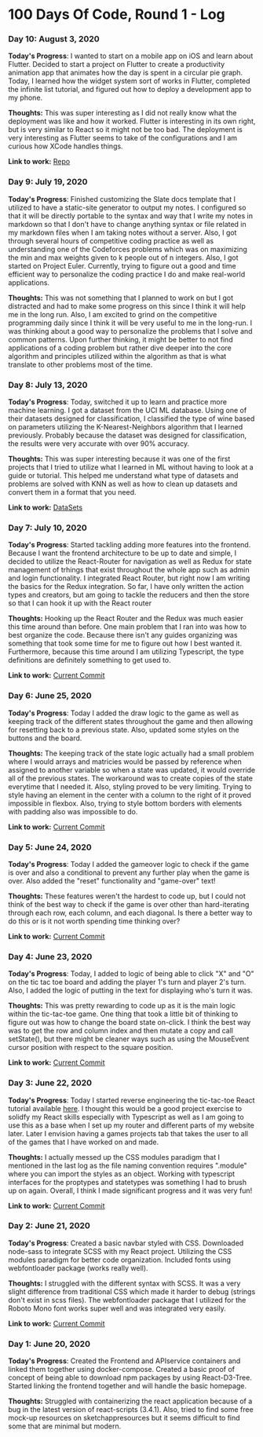 # 100 Days Of Code, Round 1 - Log

### Day 10: August 3, 2020 

**Today's Progress**: I wanted to start on a mobile app on iOS and learn about Flutter. Decided to start a project on Flutter to create a productivity animation app that animates how the day is spent in a circular pie graph. Today, I learned how the widget system sort of works in Flutter, completed the infinite list tutorial, and figured out how to deploy a development app to my phone.

**Thoughts:** This was super interesting as I did not really know what the deployment was like and how it worked. Flutter is interesting in its own right, but is very similar to React so it might not be too bad. The deployment is very interesting as Flutter seems to take of the configurations and I am curious how XCode handles things. 

**Link to work:** [Repo](https://github.com/bkbranden/ProductivityAnimation/tree/bf75bcb1b6abe4e0d1de0f77d899a7c7c339714c)

### Day 9: July 19, 2020 

**Today's Progress**: Finished customizing the Slate docs template that I utilized to have a static-site generator to output my notes. I configured so that it will be directly portable to the syntax and way that I write my notes in markdown so that I don't have to change anything syntax or file related in my markdown files when I am taking notes without a server. Also, I got through several hours of competitive coding practice as well as understanding one of the Codeforces problems which was on maximizing the min and max weights given to k people out of n integers. Also, I got started on Project Euler. Currently, trying to figure out a good and time efficient way to personalize the coding practice I do and make real-world applications.

**Thoughts:** This was not something that I planned to work on but I got distracted and had to make some progress on this since I think it will help me in the long run. Also, I am excited to grind on the competitive programming daily since I think it will be very useful to me in the long-run. I was thinking about a good way to personalize the problems that I solve and common patterns. Upon further thinking, it might be better to not find applications of a coding problem but rather dive deeper into the core algorithm and principles utilized within the algorithm as that is what translate to other problems most of the time.

### Day 8: July 13, 2020 

**Today's Progress**: Today, switched it up to learn and practice more machine learning. I got a dataset from the UCI ML database. Using one of their datasets designed for classification, I classified the type of wine based on parameters utilizing the K-Nearest-Neighbors algorithm that I learned previously. Probably because the dataset was designed for classification, the results were very accurate with over 90% accuracy.

**Thoughts:** This was super interesting because it was one of the first projects that I tried to utilize what I learned in ML without having to look at a guide or tutorial. This helped me understand what type of datasets and problems are solved with KNN as well as how to clean up datasets and convert them in a format that you need.

**Link to work:** [DataSets](http://archive.ics.uci.edu/ml/datasets/Wine)

### Day 7: July 10, 2020 

**Today's Progress**: Started tackling adding more features into the frontend. Because I want the frontend architecture to be up to date and simple, I decided to utilize the React-Router for navigation as well as Redux for state management of trhings that exist throughout the whole app such as admin and login functionality. I integrated React Router, but right now I am writing the basics for the Redux integration. So far, I have only written the action types and creators, but am going to tackle the reducers and then the store so that I can hook it up with the React router

**Thoughts:** Hooking up the React Router and the Redux was much easier this time around than before. One main problem that I ran into was how to best organize the code. Because there isn't any guides organizing was something that took some time for me to figure out how I best wanted it. Furthermore, because this time around I am utilizing Typescript, the type definitions are definitely something to get used to.

**Link to work:** [Current Commit](https://github.com/bkbranden/CrystariumTree/tree/c99163c955e0683d773f35052223d9c92e83a809)

### Day 6: June 25, 2020

**Today's Progress**: Today I added the draw logic to the game as well as keeping track of the different states throughout the game and then allowing for resetting back to a previous state. Also, updated some styles on the buttons and the board.

**Thoughts:** The keeping track of the state logic actually had a small problem where I would arrays and matricies would be passed by reference when assigned to another variable so when a state was updated, it would override all of the previous states. The workaround was to create copies of the state everytime that I needed it. Also, styling proved to be very limiting. Trying to style having an element in the center with a column to the right of it proved impossible in flexbox. Also, trying to style bottom borders with elements with padding also was impossible to do.

**Link to work:** [Current Commit](https://github.com/bkbranden/CrystariumTree/tree/2bf9c8159df2a5bcb60172687952cc28a4b5bb40)

### Day 5: June 24, 2020

**Today's Progress**: Today I added the gameover logic to check if the game is over and also a conditional to prevent any further play when the game is over. Also added the "reset" functionality and "game-over" text!

**Thoughts:** These features weren't the hardest to code up, but I could not think of the best way to check if the game is over other than hard-iterating through each row, each column, and each diagonal. Is there a better way to do this or is it not worth spending time thinking over?

**Link to work:** [Current Commit](https://github.com/bkbranden/CrystariumTree/tree/43696a3040c663ac99b26f9ad66548aa32f0fc60)

### Day 4: June 23, 2020

**Today's Progress**: Today, I added to logic of being able to click "X" and "O" on the tic tac toe board and adding the player 1's turn and player 2's turn. Also, I added the logic of putting in the text for displaying who's turn it was.

**Thoughts:** This was pretty rewarding to code up as it is the main logic within the tic-tac-toe game. One thing that took a little bit of thinking to figure out was how to change the board state on-click. I think the best way was to get the row and column index and then mutate a copy and call setState(), but there might be cleaner ways such as using the MouseEvent cursor position with respect to the square position.

**Link to work:** [Current Commit](https://github.com/bkbranden/CrystariumTree/tree/43696a3040c663ac99b26f9ad66548aa32f0fc60)


### Day 3: June 22, 2020

**Today's Progress**: Today I started reverse engineering the tic-tac-toe React tutorial available [here](https://reactjs.org/tutorial/tutorial.html). I thought this would be a good project exercise to solidfy my React skills especially with Typescript as well as I am going to use this as a base when I set up my router and different parts of my website later. Later I envision having a games projects tab that takes the user to all of the games that I have worked on and made.

**Thoughts:** I actually messed up the CSS modules paradigm that I mentioned in the last log as the file naming convention requires ".module" where you can import the styles as an object. Working with typescript interfaces for the proptypes and statetypes was something I had to brush up on again. Overall, I think I made significant progress and it was very fun!

**Link to work:** [Current Commit](https://github.com/bkbranden/CrystariumTree/tree/807a32205a01e3da170b931ce723dfa77d21485e)

### Day 2: June 21, 2020

**Today's Progress**: Created a basic navbar styled with CSS. Downloaded node-sass to integrate SCSS with my React project. Utilizing the CSS modules paradigm for better code organization. Included fonts using webfontloader package (works really well).

**Thoughts:** I struggled with the different syntax with SCSS. It was a very slight difference from traditional CSS which made it harder to debug (strings don't exist in scss files). The webfontloader package that I utilized for the Roboto Mono font works super well and was integrated very easily.

**Link to work:** [Current Commit](https://github.com/bkbranden/CrystariumTree/tree/d317f4d92f53facc9d1b044b03fc480aea82d20e)

### Day 1: June 20, 2020

**Today's Progress**: Created the Frontend and APIservice containers and linked them together using docker-compose. Created a basic proof of concept of being able to download npm packages by using React-D3-Tree. Started linking the frontend together and will handle the basic homepage.

**Thoughts:** Struggled with containerizing the react application because of a bug in the latest version of react-scripts (3.4.1). Also, tried to find some free mock-up resources on sketchappresources but it seems difficult to find some that are minimal but modern.
